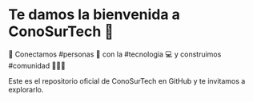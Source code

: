 # Te damos la bienvenida a ConoSurTech 👋

🔌 Conectamos #personas 👫 con la #tecnologia 💻 y construimos #comunidad 💪🏳️‍🌈

Este es el repositorio oficial de ConoSurTech en GitHub y te invitamos a explorarlo.
